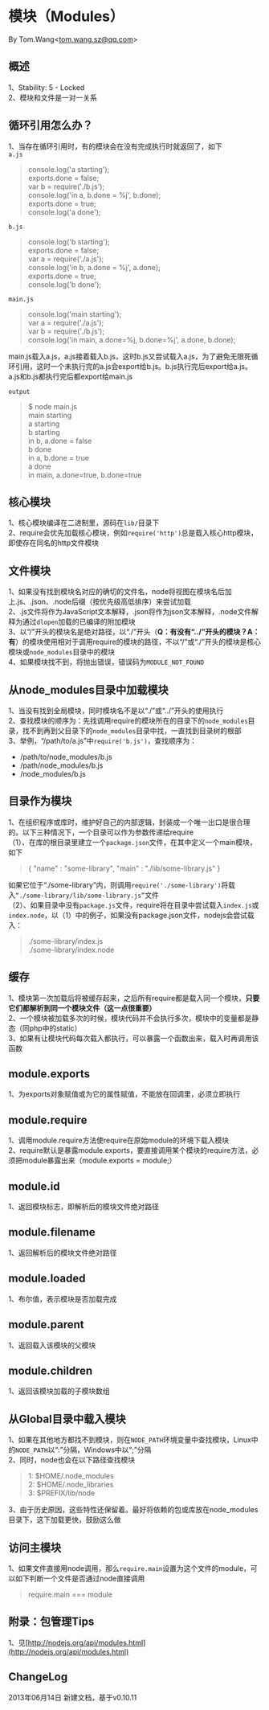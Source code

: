 # 模块（Modules） #
By Tom.Wang<tom.wang.sz@qq.com\>

## 概述 ##
1、Stability: 5 - Locked  
2、模块和文件是一对一关系  

## 循环引用怎么办？ ##
1、当存在循环引用时，有的模块会在没有完成执行时就返回了，如下  
`a.js`
> console.log('a starting');  
> exports.done = false;  
> var b = require('./b.js');  
> console.log('in a, b.done = %j', b.done);  
> exports.done = true;  
> console.log('a done');  

`b.js`
> console.log('b starting');  
> exports.done = false;  
> var a = require('./a.js');  
> console.log('in b, a.done = %j', a.done);  
> exports.done = true;  
> console.log('b done');  

`main.js`
> console.log('main starting');  
> var a = require('./a.js');  
> var b = require('./b.js');  
> console.log('in main, a.done=%j, b.done=%j', a.done, b.done);

main.js载入a.js，a.js接着载入b.js，这时b.js又尝试载入a.js，为了避免无限死循环引用，这时一个未执行完的a.js会export给b.js。b.js执行完后export给a.js。a.js和b.js都执行完后都export给main.js  
  
`output`
> $ node main.js  
> main starting  
> a starting  
> b starting  
> in b, a.done = false  
> b done  
> in a, b.done = true  
> a done  
> in main, a.done=true, b.done=true  

## 核心模块 ##
1、核心模块编译在二进制里，源码在`lib/`目录下  
2、require会优先加载核心模块，例如`require('http')`总是载入核心http模块，即使存在同名的http文件模块  

## 文件模块 ##
1、如果没有找到模块名对应的确切的文件名，node将视图在模块名后加上.js、.json、.node后缀（按优先级高低排序）来尝试加载  
2、.js文件将作为JavaScript文本解释，.json将作为json文本解释，.node文件解释为通过`dlopen`加载的已编译的附加模块  
3、以“/”开头的模块名是绝对路径，以“./”开头（**Q：有没有“../”开头的模块？A：有**）的模块使用相对于调用require的模块的路径，不以“/”或“./”开头的模块是核心模块或`node_modules`目录中的模块  
4、如果模块找不到，将抛出错误，错误码为`MODULE_NOT_FOUND`  

## 从node_modules目录中加载模块 ##
1、当没有找到全局模块，同时模块名不是以“./”或“../”开头的使用执行  
2、查找模块的顺序为：先找调用require的模块所在的目录下的`node_modules`目录，找不到再到父目录下的`node_modules`目录中找，一直找到目录树的根部  
3、举例，“/path/to/a.js”中`require('b.js')`，查找顺序为：  
- /path/to/node_modules/b.js  
- /path/node_modules/b.js  
- /node_modules/b.js  

## 目录作为模块 ##
1、在组织程序或库时，维护好自己的内部逻辑，封装成一个唯一出口是很合理的。以下三种情况下，一个目录可以作为参数传递给require  
（1）、在库的根目录里建立一个`package.json`文件，在其中定义一个main模块，如下  
> { "name" : "some-library", "main" : "./lib/some-library.js" }

如果它位于“./some-library”内，则调用`require('./some-library')`将载入`“./some-library/lib/some-library.js”`文件  
（2）、如果目录中没有`package.js`文件，require将在目录中尝试载入`index.js`或`index.node`，以（1）中的例子，如果没有package.json文件，nodejs会尝试载入：  
> ./some-library/index.js  
> ./some-library/index.node  

## 缓存 ##
1、模块第一次加载后将被缓存起来，之后所有require都是载入同一个模块，**只要它们都解析到同一个模块文件（这一点很重要）**  
2、一个模块被加载多次的时候，模块代码并不会执行多次，模块中的变量都是静态（同php中的static）  
3、如果有让模块代码每次载入都执行，可以暴露一个函数出来，载入时再调用该函数  

## module.exports ##
1、为exports对象赋值或为它的属性赋值，不能放在回调里，必须立即执行  

## module.require ##
1、调用module.require方法使require在原始module的环境下载入模块  
2、require默认是暴露module.exports，要直接调用某个模块的require方法，必须把module暴露出来（module.exports = module;）  

## module.id ##
1、返回模块标志，即解析后的模块文件绝对路径  

## module.filename ##
1、返回解析后的模块文件绝对路径  

## module.loaded ##
1、布尔值，表示模块是否加载完成  

## module.parent ##
1、返回载入该模块的父模块  

## module.children ##
1、返回该模块加载的子模块数组  

## 从Global目录中载入模块 ##
1、如果在其他地方都找不到模块，则在`NODE_PATH`环境变量中查找模块，Linux中的`NODE_PATH`以“:”分隔，Windows中以“;”分隔  
2、同时，node也会在以下路径查找模块  
> 1: $HOME/.node_modules  
> 2: $HOME/.node_libraries  
> 3: $PREFIX/lib/node

3、由于历史原因，这些特性还保留着。最好将依赖的包或库放在node_modules目录下，这下加载更快，鼓励这么做  

## 访问主模块 ##
1、如果文件直接用node调用，那么`require.main`设置为这个文件的module，可以如下判断一个文件是否通过node直接调用  
> require.main === module

## 附录：包管理Tips ##
1、见[http://nodejs.org/api/modules.html](http://nodejs.org/api/modules.html)  

## ChangeLog ##
2013年06月14日 新建文档，基于v0.10.11  